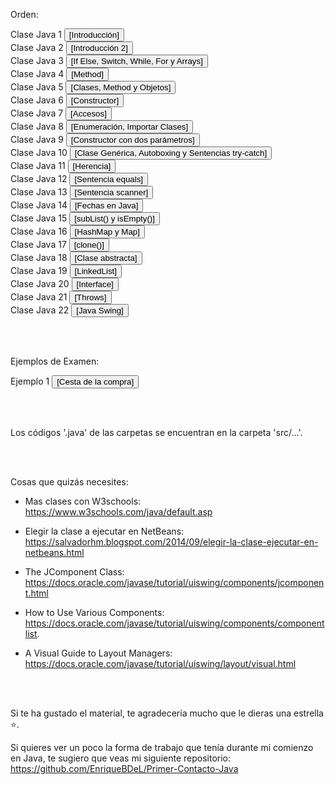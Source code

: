 Orden:

<div align="left">
  Clase Java 1 
  <a href="https://github.com/EnriqueBDeL/Clases-Java/blob/main/Clase%20Java%201.java" target="_blank">
    <button>[Introducción]</button>
  </a>
  <br>
  Clase Java 2 
  <a href="https://github.com/EnriqueBDeL/Clases-Java/blob/main/Clase%20Java%202.java" target="_blank">
    <button>[Introducción 2]</button>
  </a>
  <br>
  Clase Java 3 
  <a href="https://github.com/EnriqueBDeL/Clases-Java/blob/main/Clase%20Java%203.java" target="_blank">
    <button>[If Else, Switch, While, For y Arrays]</button>
  </a>
  <br>
  Clase Java 4 
  <a href="https://github.com/EnriqueBDeL/Clases-Java/blob/main/Clase%20Java%204.java" target="_blank">
    <button>[Method]</button>
  </a>
  <br>
  Clase Java 5 
  <a href="https://github.com/EnriqueBDeL/Clases-Java/blob/main/Clase%20Java%205.java" target="_blank">
    <button>[Clases, Method y Objetos]</button>
  </a>
  <br>
  Clase Java 6 
  <a href="https://github.com/EnriqueBDeL/Clases-Java/blob/main/Clase%20Java%206.java" target="_blank">
    <button>[Constructor]</button>
  </a>
  <br>
  Clase Java 7 
  <a href="https://github.com/EnriqueBDeL/Clases-Java/blob/main/Clase%20Java%207/src/clase/java/pkg7/PorDefecto.java" target="_blank">
    <button>[Accesos]</button>
  </a>
  <br>
  Clase Java 8 
  <a href="https://github.com/EnriqueBDeL/Clases-Java/blob/main/Clase%20Java%208/src/clase/java/pkg8/ClaseJava8.java" target="_blank">
    <button>[Enumeración, Importar Clases]</button>
  </a>
  <br>
  Clase Java 9 
  <a href="https://github.com/EnriqueBDeL/Clases-Java/blob/main/Clase%20Java%209.java" target="_blank">
    <button>[Constructor con dos parámetros]</button>
  </a>
  <br>
  Clase Java 10 
  <a href="https://github.com/EnriqueBDeL/Clases-Java/blob/main/Clase%20Java%2010.java" target="_blank">
    <button>[Clase Genérica, Autoboxing y Sentencias try-catch]</button>
  </a>
  <br>
  Clase Java 11 
  <a href="https://github.com/EnriqueBDeL/Clases-Java/tree/main/Clase%20Java%2011" target="_blank">
    <button>[Herencia]</button>
  </a>
  <br>
  Clase Java 12 
  <a href="https://github.com/EnriqueBDeL/Clases-Java/blob/main/Clase%20Java%2012.java" target="_blank">
    <button>[Sentencia equals]</button>
  </a>
  <br>
  Clase Java 13 
  <a href="https://github.com/EnriqueBDeL/Clases-Java/blob/main/Clase%20Java%2013.java" target="_blank">
    <button>[Sentencia scanner]</button>
  </a>
  <br>
  Clase Java 14 
  <a href="https://github.com/EnriqueBDeL/Clases-Java/blob/main/Clase%20Java%2014.java" target="_blank">
    <button>[Fechas en Java]</button>
  </a>
  <br>
  Clase Java 15 
  <a href="https://github.com/EnriqueBDeL/Clases-Java/blob/main/Clase%20Java%2015.java" target="_blank">
    <button>[subList() y isEmpty()]</button>
  </a>
  <br>
  Clase Java 16 
  <a href="https://github.com/EnriqueBDeL/Clases-Java/blob/main/Clase%20Java%2016.java" target="_blank">
    <button>[HashMap y Map]</button>
  </a>
    <br>
  Clase Java 17 
  <a href="https://github.com/EnriqueBDeL/Clases-Java/blob/main/Clase%20Java%2017.java" target="_blank">
    <button>[clone()]</button>
  </a>
   <br>
  Clase Java 18 
  <a href="https://github.com/EnriqueBDeL/Clases-Java/tree/main/Clase%20Java%2018" target="_blank">
    <button>[Clase abstracta]</button>
  </a>
    <br> 
  Clase Java 19
  <a href="https://github.com/EnriqueBDeL/Clases-Java/blob/main/Clase%20Java%2019.java" target="_blank">
    <button>[LinkedList]</button>
  </a>
    <br>
    Clase Java 20
  <a href="https://github.com/EnriqueBDeL/Clases-Java/tree/main/Clase%20Java%2020" target="_blank">
    <button>[Interface]</button>
  </a>
    <br>
      Clase Java 21
  <a href="https://github.com/EnriqueBDeL/Clases-Java/blob/main/Clase%20Java%2021.java" target="_blank">
    <button>[Throws]</button>
  </a>
   <br>
      Clase Java 22
  <a href="https://github.com/EnriqueBDeL/Clases-Java/blob/main/Clase%20Java%2022.java" target="_blank">
    <button>[Java Swing]</button>
  </a>
</div>

<br><br>

Ejemplos de Examen:

<div>
  Ejemplo 1
  <a href="https://github.com/EnriqueBDeL/Clases-Java/tree/main/Ejemplo%20Examen" target="_blank">
    <button>[Cesta de la compra]</button>
  </a>
</div>


<br><br>

Los códigos '.java' de las carpetas se encuentran en la carpeta 'src/...'.

<br><br>

Cosas que quizás necesites:

- Mas clases con W3schools: https://www.w3schools.com/java/default.asp

- Elegir la clase a ejecutar en NetBeans: https://salvadorhm.blogspot.com/2014/09/elegir-la-clase-ejecutar-en-netbeans.html
  
- The JComponent Class: https://docs.oracle.com/javase/tutorial/uiswing/components/jcomponent.html
  
- How to Use Various Components: https://docs.oracle.com/javase/tutorial/uiswing/components/componentlist.
  
- A Visual Guide to Layout Managers: https://docs.oracle.com/javase/tutorial/uiswing/layout/visual.html
  

<br><br>

Si te ha gustado el material, te agradecería mucho que le dieras una estrella ⭐.


Si quieres ver un poco la forma de trabajo que tenía durante mi comienzo en Java, te sugiero que veas mi siguiente repositorio: https://github.com/EnriqueBDeL/Primer-Contacto-Java
